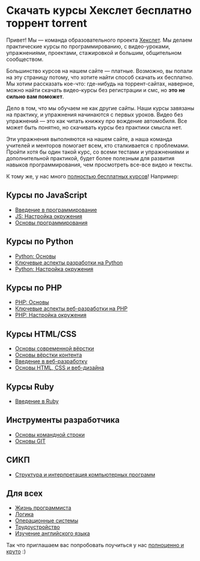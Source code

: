 # Скачать курсы Хекслет бесплатно торрент torrent

Привет! Мы — команда образовательного проекта [Хекслет](https://ru.hexlet.io/). Мы делаем практические курсы по программированию, с видео-уроками, упражнениями, проектами, стажировкой и большим, общительном сообществом.

Большинство курсов на нашем сайте — платные. Возможно, вы попали на эту страницу потому, что хотите найти способ скачать их бесплатно. Мы хотим рассказать кое-что: где-нибудь на торрент-сайтах, наверное, можно найти скачать видео-курсы без регистрации и смс, но **это не сильно вам поможет**.

Дело в том, что мы обучаем не как другие сайты. Наши курсы завязаны на практику, и упражнения начинаются с первых уроков. Видео без упражнений — это как читать книжку про вождение автомобиля. Все может быть понятно, но скачивать курсы без практики смысла нет.

Эти упражнения выполняются на нашем сайте, а наша команда учителей и менторов помогает всем, кто сталкивается с проблемами. Пройти хотя бы один такой курс, со всеми тестами и упражнениями и дополнительной практикой, будет более полезным для развития навыков программирования, чем просмотреть все-все видео и тексты.

К тому же, у нас много [полностью бесплатных курсов](https://ru.hexlet.io/courses/free)! Например:

## Курсы по JavaScript
- [Введение в программирование](https://ru.hexlet.io/courses/introduction_to_programming)
- [JS: Настройка окружения](https://ru.hexlet.io/courses/js-setup-environment)
- [Основы программирования](https://ru.hexlet.io/courses/programming-basics)

## Курсы по Python
- [Python: Основы](https://ru.hexlet.io/courses/python-basics)
- [Ключевые аспекты разработки на Python](https://ru.hexlet.io/courses/python-development-course)
- [Python: Настройка окружения](https://ru.hexlet.io/courses/python-setup-environment)

## Курсы по PHP
- [PHP: Основы](https://ru.hexlet.io/courses/php-basics)
- [Ключевые аспекты веб-разработки на PHP](https://ru.hexlet.io/courses/php-overview-of-web-development)
- [PHP: Настройка окружения](https://ru.hexlet.io/courses/php-setup-environment)

## Курсы HTML/CSS
- [Основы современной вёрстки](https://ru.hexlet.io/courses/layout-designer-basics)
- [Основы вёрстки контента](https://ru.hexlet.io/courses/css-content)
- [Введение в веб-разработку](https://ru.hexlet.io/courses/intro_to_web_development)
- [Основы HTML, CSS и веб-дизайна](https://ru.hexlet.io/courses/html)

## Курсы Ruby
- [Введение в Ruby](https://ru.hexlet.io/courses/ruby)

## Инструменты разработчика
- [Основы командной строки](https://ru.hexlet.io/courses/cli-basics)
- [Основы GIT](https://ru.hexlet.io/courses/intro_to_git)

## СИКП
- [Структура и интерпретация компьютерных программ](https://ru.hexlet.io/courses/sicp)

## Для всех
- [Жизнь программиста](https://ru.hexlet.io/courses/prog-life)
- [Логика](https://ru.hexlet.io/courses/logic)
- [Операционные системы](https://ru.hexlet.io/courses/operating_systems)
- [Трудоустройство](https://ru.hexlet.io/courses/employment)
- [Изучение английского языка](https://ru.hexlet.io/courses/learning_english)

Так что приглашаем вас попробовать поучиться у нас [полноценно и круто](https://ru.hexlet.io/) :)
